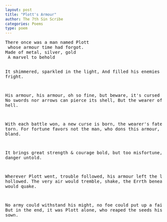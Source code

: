 ```yaml
---
layout: post
title: "Plott's Armour"
author: The 7th Sin Scribe 
categories: Poems
type: poem
---
```



<div class="poem-section">
<pre>
There once was a man named Plott
 whose armour time had forgot.
Made of metal, silver, gold
 A marvel to behold

It shimmered, sparkled in the light,
 And filled his enemies with fright.

His armour, his armour, oh so fine,
 but beware, it's cursed design.
No swords nor arrows can pierce its shell,
 But the wearer of it suffers hell.

With each battle won, a new curse is born,
 the wearer's fate, forever torn.
For fortune favors not the man,
 who dons this armour, so cursed, bland.

It brings great strength & courage bold,
 but too misfortune, danger untold.

Wherever Plott went, trouble followed,
 his armour left the land hollowed.
The very air would tremble, shake,
 the Errth beneath his feet would quake.

No army could withstand his might,
 no foe could put up a fair fight.
But in the end, it was Plott alone,
 who reaped the seeds his armour had sown.
</pre>
</div>